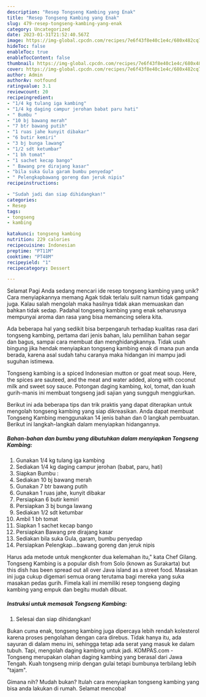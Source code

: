 ```yaml
---
description: "Resep Tongseng Kambing yang Enak"
title: "Resep Tongseng Kambing yang Enak"
slug: 479-resep-tongseng-kambing-yang-enak
category: Uncategorized
date: 2023-01-31T21:52:40.567Z
image: https://img-global.cpcdn.com/recipes/7e6f43f8e40c1e4c/680x482cq70/tongseng-kambing-foto-resep-utama.jpg
hideToc: false
enableToc: true
enableTocContent: false
thumbnail: https://img-global.cpcdn.com/recipes/7e6f43f8e40c1e4c/680x482cq70/tongseng-kambing-foto-resep-utama.jpg
cover: https://img-global.cpcdn.com/recipes/7e6f43f8e40c1e4c/680x482cq70/tongseng-kambing-foto-resep-utama.jpg
author: Admin
authorAv: notfound
ratingvalue: 3.1
reviewcount: 20
recipeingredient:
- "1/4 kg tulang iga kambing"
- "1/4 kg daging campur jerohan babat paru hati"
- " Bumbu "
- "10 bj bawang merah"
- "7 btr bawang putih"
- "1 ruas jahe kunyit dibakar"
- "6 butir kemiri"
- "3 bj bunga lawang"
- "1/2 sdt ketumbar"
- "1 bh tomat"
- "1 sachet kecap bango"
- " Bawang pre dirajang kasar"
- "bila suka Gula garam bumbu penyedap"
- " Pelengkapbawang goreng dan jeruk nipis"
recipeinstructions:

- "Sudah jadi dan siap dihidangkan!"
categories:
- Resep
tags:
- tongseng
- kambing

katakunci: tongseng kambing 
nutrition: 229 calories
recipecuisine: Indonesian
preptime: "PT11M"
cooktime: "PT48M"
recipeyield: "1"
recipecategory: Dessert

---
```



Selamat Pagi Anda sedang mencari ide resep tongseng kambing yang unik? Cara menyiapkannya memang Agak tidak terlalu sulit namun tidak gampang juga. Kalau salah mengolah maka hasilnya tidak akan memuaskan dan bahkan tidak sedap. Padahal tongseng kambing yang enak seharusnya mempunyai aroma dan rasa yang bisa memancing selera kita.


Ada beberapa hal yang sedikit bisa berpengaruh terhadap kualitas rasa dari tongseng kambing, pertama dari jenis bahan, lalu pemilihan bahan segar dan bagus, sampai cara membuat dan menghidangkannya. Tidak usah bingung jika hendak menyiapkan tongseng kambing enak di mana pun anda berada, karena asal sudah tahu caranya maka hidangan ini mampu jadi suguhan istimewa.

Tongseng kambing is a spiced Indonesian mutton or goat meat soup. Here, the spices are sauteed, and the meat and water added, along with coconut milk and sweet soy sauce. Potongan daging kambing, kol, tomat, dan kuah gurih-manis ini membuat tongseng jadi sajian yang sungguh menggiurkan.


Berikut ini ada beberapa tips dan trik praktis yang dapat diterapkan untuk mengolah tongseng kambing yang siap dikreasikan. Anda dapat membuat Tongseng Kambing menggunakan 14 jenis bahan dan 0 langkah pembuatan. Berikut ini langkah-langkah dalam menyiapkan hidangannya.

<!--inarticleads1-->

##### Bahan-bahan dan bumbu yang dibutuhkan dalam menyiapkan Tongseng Kambing:

1. Gunakan 1/4 kg tulang iga kambing
1. Sediakan 1/4 kg daging campur jerohan (babat, paru, hati)
1. Siapkan  Bumbu :
1. Sediakan 10 bj bawang merah
1. Gunakan 7 btr bawang putih
1. Gunakan 1 ruas jahe, kunyit dibakar
1. Persiapkan 6 butir kemiri
1. Persiapkan 3 bj bunga lawang
1. Sediakan 1/2 sdt ketumbar
1. Ambil 1 bh tomat
1. Siapkan 1 sachet kecap bango
1. Persiapkan  Bawang pre dirajang kasar
1. Sediakan bila suka Gula, garam, bumbu penyedap
1. Persiapkan  Pelengkap...bawang goreng dan jeruk nipis


Harus ada metode untuk mengkonter dua kelemahan itu,&#34; kata Chef Gilang. Tongseng Kambing is a popular dish from Solo (known as Surakarta) but this dish has been spread out all over Java island as a street food. Masakan ini juga cukup digemari semua orang terutama bagi mereka yang suka masakan pedas gurih. Fimela kali ini memiliki resep tongseng daging kambing yang empuk dan begitu mudah dibuat. 

<!--inarticleads2-->

##### Instruksi untuk memasak Tongseng Kambing:


1. Selesai dan siap dihidangkan!

Bukan cuma enak, tongseng kambing juga dipercaya lebih rendah kolesterol karena proses pengolahan dengan cara direbus. Tidak hanya itu, ada sayuran di dalam menu ini, sehingga tetap ada serat yang masuk ke dalam tubuh. Tapi, mengolah daging kambing untuk jadi. KOMPAS.com - Tongseng merupakan olahan daging kambing yang berasal dari Jawa Tengah. Kuah tongseng mirip dengan gulai tetapi bumbunya terbilang lebih &#34;tajam&#34;. 

Gimana nih? Mudah bukan? Itulah cara menyiapkan tongseng kambing yang bisa anda lakukan di rumah. Selamat mencoba!
